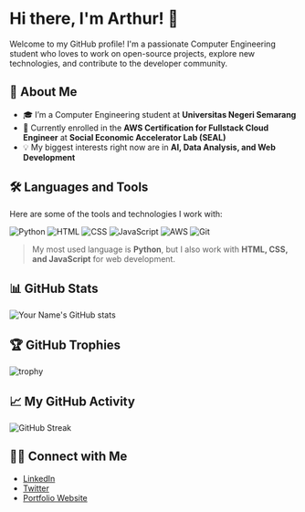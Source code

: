 # Hi there, I'm Arthur! 👋

Welcome to my GitHub profile! I'm a passionate Computer Engineering student who loves to work on open-source projects, explore new technologies, and contribute to the developer community.

## 🚀 About Me

- 🎓 I’m a Computer Engineering student at **Universitas Negeri Semarang**
- 🏫 Currently enrolled in the **AWS Certification for Fullstack Cloud Engineer** at **Social Economic Accelerator Lab (SEAL)**
- 💡 My biggest interests right now are in **AI, Data Analysis, and Web Development**

## 🛠️ Languages and Tools

Here are some of the tools and technologies I work with:

![Python](https://img.shields.io/badge/-Python-black?style=flat-square&logo=python)
![HTML](https://img.shields.io/badge/-HTML-black?style=flat-square&logo=html5)
![CSS](https://img.shields.io/badge/-CSS-black?style=flat-square&logo=css3)
![JavaScript](https://img.shields.io/badge/-JavaScript-black?style=flat-square&logo=javascript)
![AWS](https://img.shields.io/badge/-AWS-black?style=flat-square&logo=amazon-aws)
![Git](https://img.shields.io/badge/-Git-black?style=flat-square&logo=git)

> My most used language is **Python**, but I also work with **HTML, CSS, and JavaScript** for web development.

## 📊 GitHub Stats

![Your Name's GitHub stats](https://github-readme-stats.vercel.app/api?username=ArthurGregorius&show_icons=true&theme=radical)

## 🏆 GitHub Trophies

![trophy](https://github-profile-trophy.vercel.app/?username=ArthurGregorius)

## 📈 My GitHub Activity

![GitHub Streak](https://github-readme-streak-stats.herokuapp.com/?user=ArthurGregorius)

## 🧑‍💻 Connect with Me

- [LinkedIn](https://www.linkedin.com/in/arthur-gregorius-pongoh-125322248/)
- [Twitter](https://twitter.com/yourusername)
- [Portfolio Website](https://yourwebsite.com)
